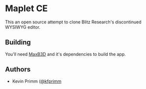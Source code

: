 # Maplet CE

This an open source attempt to clone Blitz Research's discontinued WYSIWYG editor.

## Building

You'll need [MaxB3D](https://github.com/kfprimm/maxb3d) and it's dependencies to build the app.

## Authors

- Kevin Primm ([@kfprimm](https://github.com/kfprimm)
